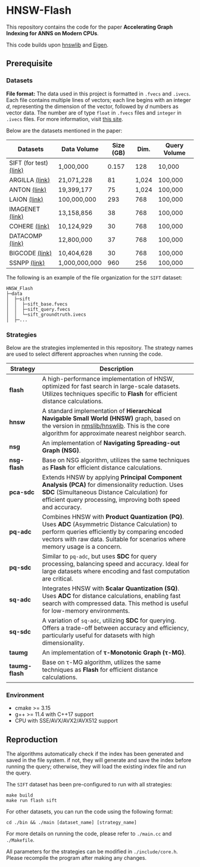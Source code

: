 # HNSW-Flash

This repository contains the code for the paper **Accelerating Graph Indexing for ANNS on Modern CPUs**.

This code builds upon [hnswlib](https://github.com/nmslib/hnswlib) and [Eigen](https://gitlab.com/libeigen/eigen).

## Prerequisite

### Datasets

**File format:** The data used in this project is formatted in `.fvecs` and  `.ivecs`. Each file contains multiple lines of vectors; each line begins with an integer $d$, representing the dimension of the vector, followed by $d$ numbers as vector data. The number are of type `float` in `.fvecs` files and `integer` in `.ivecs` files. For more information, visit [this site](http://corpus-texmex.irisa.fr/).

Below are the datasets mentioned in the paper:

| Datasets                                                                                                    | Data Volume   | Size (GB) | Dim.  | Query Volume |
| ----------------------------------------------------------------------------------------------------------- | ------------- | --------- | ----- | ------------ |
| SIFT (for test) [(link)](http://corpus-texmex.irisa.fr/)                                                    | 1,000,000     | 0.157     | 128   | 10,000       |
| ARGILLA [(link)](https://huggingface.co/datasets/argilla-warehouse/personahub-fineweb-edu-4-embeddings)     | 21,071,228    | 81        | 1,024 | 100,000      |
| ANTON [(link)](https://huggingface.co/datasets/anton-l/wiki-embed-mxbai-embed-large-v1)                     | 19,399,177    | 75        | 1,024 | 100,000      |
| LAION [(link)](https://sisap-challenges.github.io/2024/datasets/)                                           | 100,000,000   | 293       | 768   | 100,000      |
| IMAGENET [(link)](<https://huggingface.co/datasets/kinianlo/ imagenet_embeddings.>)                         | 13,158,856    | 38        | 768   | 100,000      |
| COHERE [(link)](https://huggingface.co/datasets/Cohere/wikipedia-22-12-es-embeddings)                       | 10,124,929    | 30        | 768   | 100,000      |
| DATACOMP [(link)](https://huggingface.co/datasets/nielsr/datacomp-small-with-embeddings-and-cluster-labels) | 12,800,000    | 37        | 768   | 100,000      |
| BIGCODE [(link)](https://huggingface.co/datasets/bigcode/stack-exchange-embeddings-20230914)                | 10,404,628    | 30        | 768   | 100,000      |
| SSNPP [(link)](https://big-ann-benchmarks.com/neurips21.html)                                               | 1,000,000,000 | 960       | 256   | 100,000      |

The following is an example of the file organization for the `SIFT` dataset:

    HNSW_Flash
    ├─data
    │  ├─sift
    │  │  ├─sift_base.fvecs
    │  │  ├─sift_query.fvecs
    │  │  └─sift_groundtruth.ivecs
    │  ├─...

### Strategies

Below are the strategies implemented in this repository. The strategy names are used to select different approaches when running the code.

| **Strategy** | **Description** |  
|--------------|-----------------|  
| **flash**    | A high-performance implementation of HNSW, optimized for fast search in large-scale datasets. Utilizes techniques specific to **Flash** for efficient distance calculations. |  
| **hnsw**     | A standard implementation of **Hierarchical Navigable Small World (HNSW)** graph, based on the version in [nmslib/hnswlib]((https://github.com/nmslib/hnswlib)). This is the core algorithm for approximate nearest neighbor search. | 
| **nsg**    | An implementation of **Navigating Spreading-out Graph (NSG)**. |  
| **nsg-flash**     | Base on NSG algorithm, utilizes the same techniques as **Flash** for efficient distance calculations. |  
| **pca-sdc**  | Extends HNSW by applying **Principal Component Analysis (PCA)** for dimensionality reduction. Uses **SDC** (Simultaneous Distance Calculation) for efficient query processing, improving both speed and accuracy. |  
| **pq-adc**   | Combines HNSW with **Product Quantization (PQ)**. Uses **ADC** (Asymmetric Distance Calculation) to perform queries efficiently by comparing encoded vectors with raw data. Suitable for scenarios where memory usage is a concern. |  
| **pq-sdc**   | Similar to `pq-adc`, but uses **SDC** for query processing, balancing speed and accuracy. Ideal for large datasets where encoding and fast computation are critical. |  
| **sq-adc**   | Integrates HNSW with **Scalar Quantization (SQ)**. Uses **ADC** for distance calculations, enabling fast search with compressed data. This method is useful for low-memory environments. |  
| **sq-sdc**   | A variation of `sq-adc`, utilizing **SDC** for querying. Offers a trade-off between accuracy and efficiency, particularly useful for datasets with high dimensionality. |
| **taumg**    | An implementation of **τ-Monotonic Graph (τ-MG)**. |  
| **taumg-flash**     | Base on τ-MG algorithm, utilizes the same techniques as **Flash** for efficient distance calculations. |


### Environment

-   cmake >= 3.15
-   g++ >= 11.4 with C++17 support
-   CPU with SSE/AVX/AVX2/AVX512 support

## Reproduction

The algorithms automatically check if the index has been generated and saved in the file system. if not, they will generate and save the index before running the query; otherwise, they will load the existing index file and run the query.

The `SIFT` dataset has been pre-configured to run with all strategies:

    make build
    make run flash sift

For other datasets, you can run the code using the following format:

    cd ./bin && ./main [dataset_name] [strategy_name]

For more details on running the code, please refer to `./main.cc` and `./Makefile`.

All parameters for the strategies can be modified in `./include/core.h`. Please recompile the program after making any changes.
